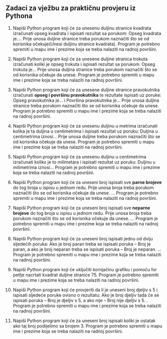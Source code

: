 ## Zadaci za vježbu za praktičnu provjeru iz Pythona

1. Napiši Python program koji će za unesenu duljinu stranice kvadrata
izračunati opseg kvadrata i ispisati rezultat sa porukom: Opseg kvadrata
je…. Prije unosa duljine stranice treba porukom naznačiti što se od
korisnika očekuje(Unesi duljinu stranice kvadrata). Program je potrebno
spremiti u mapu ime i prezime koja se treba nalaziti na radnoj površini.

2. Napiši Python program koji će za unesene duljine stranica trokuta
izračunati koliki je opseg trokuta i ispisati rezultat sa porukom: Opseg
trokuta je… Prije unosa duljina stranice treba porukom naznačiti što se od
korisnika očekuje da unese. Program je potrebno spremiti u mapu ime i
prezime koja se treba nalaziti na radnoj površini.

3. Napiši Python program koji će za unesene duljine stranice pravokutnika
izračunati **opseg i površinu pravokutnika** te rezultate ispisati uz poruke:
Opseg pravokutnika je… i Površina pravokutnika je… Prije unosa duljina
stranice treba porukom naznačiti što se od korisnika očekuje da unese.
Program je potrebno spremiti u mapu ime i prezime koja se treba nalaziti
na radnoj površini.

4. Napiši Python program koji će za unesenu duljinu u metrima izračunati
kolika je ta duljina u centimetrima i ispisati rezultat uz poruku: Duljina u
centimetrima iznosi… Prije unosa duljine treba porukom naznačiti što se
od korisnika očekuje da unese. Program je potrebno spremiti u mapu ime
i prezime koja se treba nalaziti na radnoj površini.

5. Napiši Python program koji će za unesenu duljinu u centimetrima
izračunati koliko je to milimetara i ispisati rezultat uz poruku: Duljinu u
milimetrima iznosi… Program je potrebno spremiti u mapu ime i prezime
koja se treba nalaziti na radnoj površini.

6. Napiši Python program koji će za uneseni broj ispisati sve **parne brojeve**
do tog broja u ispisu u jednom redu. Prije unosa broja treba porukom 
naznačiti što se od korisnika očekuje da unese. … Program je potrebno
spremiti u mapu ime i prezime koja se treba nalaziti na radnoj površini.

7. Napiši Python program koji će za uneseni broj ispisati sve **neparne brojeve**
do tog broja u ispisu u jednom redu. Prije unosa broja treba porukom
naznačiti što se od korisnika očekuje da unese. … Program je potrebno
spremiti u mapu ime i prezime koja se treba nalaziti na radnoj površini.

8. Napiši Python program koji će za uneseni broj ispisati jednu od dviju
sljedećih poruka: 
Ako je broj paran treba se ispisati poruka – Broj je paran, a ako je broj neparan treba se ispisati poruka – Broj je neparan.
 … Program je potrebno spremiti u mapu ime i prezime koja se treba nalaziti na radnoj
površini. 

9. Napiši Python program koji će uključiti kornjačinu grafiku i pomoću for
petlje nacrtati kvadrat duljine stranice 75. Program je potrebno spremiti u
mapu ime i prezime koja se treba nalaziti na radnoj površini.

10. Napiši Python program koji će provjeriti da li je uneseni broj djeljiv s 5 i
ispisati sljedeće poruke ovisno o rezultatu: Ako je broj djeljiv tada će se
ispisati poruka – Broj je djeljiv s 5, a ako nije – Broj nije djeljiv s 5. . Program
je potrebno spremiti u mapu ime i prezime koja se treba nalaziti na radnoj
površini.

11. Napiši Python program koji će za uneseni broj ispisati koliki je ostatak ako
taj broj podijelimo sa brojem 3. Program je potrebno spremiti u mapu ime
i prezime koja se treba nalaziti na radnoj površini.

